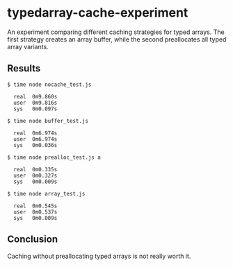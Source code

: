 typedarray-cache-experiment
===========================

An experiment comparing different caching strategies for typed arrays.  The first strategy creates an array buffer, while the second preallocates all typed array variants.


## Results

    $ time node nocache_test.js

      real	0m9.860s
      user	0m9.816s
      sys	0m0.097s
      
    $ time node buffer_test.js
    
      real	0m6.974s
      user	0m6.974s
      sys	0m0.036s

    $ time node prealloc_test.js a

      real	0m0.335s
      user	0m0.327s
      sys	0m0.009s
      
    $ time node array_test.js

      real	0m0.545s
      user	0m0.537s
      sys	0m0.009s


## Conclusion

Caching without preallocating typed arrays is not really worth it.

